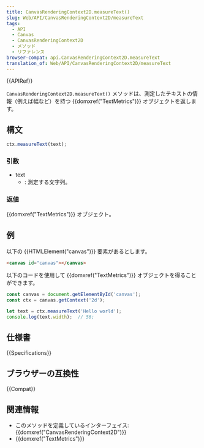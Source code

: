 ```yaml
---
title: CanvasRenderingContext2D.measureText()
slug: Web/API/CanvasRenderingContext2D/measureText
tags:
  - API
  - Canvas
  - CanvasRenderingContext2D
  - メソッド
  - リファレンス
browser-compat: api.CanvasRenderingContext2D.measureText
translation_of: Web/API/CanvasRenderingContext2D/measureText
---
```

{{APIRef}}

`CanvasRenderingContext2D.measureText()` メソッドは、測定したテキストの情報（例えば幅など）を持つ {{domxref("TextMetrics")}} オブジェクトを返します。

## 構文

```js
ctx.measureText(text);
```

### 引数

- text
  - : 測定する文字列。

### 返値

{{domxref("TextMetrics")}} オブジェクト。

## 例

以下の {{HTMLElement("canvas")}} 要素があるとします。

```html
<canvas id="canvas"></canvas>
```

以下のコードを使用して {{domxref("TextMetrics")}} オブジェクトを得ることができます。

```js
const canvas = document.getElementById('canvas');
const ctx = canvas.getContext('2d');

let text = ctx.measureText('Hello world');
console.log(text.width);  // 56;
```

## 仕様書

{{Specifications}}

## ブラウザーの互換性

{{Compat}}

## 関連情報

- このメソッドを定義しているインターフェイス: {{domxref("CanvasRenderingContext2D")}}
- {{domxref("TextMetrics")}}
